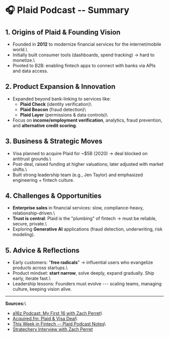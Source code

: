 # 🎧 Plaid Podcast -- Summary

## 1. Origins of Plaid & Founding Vision

-   Founded in **2012** to modernize financial services for the
    internet/mobile world.\
-   Initially built consumer tools (dashboards, spend tracking) → hard
    to monetize.\
-   Pivoted to B2B: enabling fintech apps to connect with banks via APIs
    and data access.

## 2. Product Expansion & Innovation

-   Expanded beyond bank-linking to services like:
    -   **Plaid Check** (identity verification)\
    -   **Plaid Beacon** (fraud detection)\
    -   **Plaid Layer** (permissions & data controls)\
-   Focus on **income/employment verification**, analytics, fraud
    prevention, and **alternative credit scoring**.

## 3. Business & Strategic Moves

-   Visa planned to acquire Plaid for \~\$5B (2020) → deal blocked on
    antitrust grounds.\
-   Post-deal, raised funding at higher valuations; later adjusted with
    market shifts.\
-   Built strong leadership team (e.g., Jen Taylor) and emphasized
    engineering + fintech culture.

## 4. Challenges & Opportunities

-   **Enterprise sales** in financial services: slow, compliance-heavy,
    relationship-driven.\
-   **Trust is central**: Plaid is the "plumbing" of fintech → must be
    reliable, secure, private.\
-   Exploring **Generative AI** applications (fraud detection,
    underwriting, risk modeling).

## 5. Advice & Reflections

-   Early customers: "**free radicals**" → influential users who
    evangelize products across startups.\
-   Product mindset: **start narrow**, solve deeply, expand gradually.
    Ship early, iterate fast.\
-   Leadership lessons: Founders must evolve --- scaling teams, managing
    culture, keeping vision alive.

------------------------------------------------------------------------

**Sources:**\
- [a16z Podcast: My First 16 with Zach
Perret](https://a16z.com/podcast/my-first-16-creating-a-supportive-builder-community-with-plaids-zach-perret/)\
- [Acquired.fm: Plaid & Visa
Deal](https://www.acquired.fm/episodes/undoing-a-5-billion-acquisition-and-building-a-durable-standalone-plaid-with-plaid-ceo-zach-perret)\
- [This Week in Fintech -- Plaid Podcast
Notes](https://www.thisweekinfintech.com/plaid-podcast/)\
- [Stratechery Interview with Zach
Perret](https://stratechery.com/2025/an-interview-with-plaid-founder-and-ceo-zach-perret-about-plumbing-trust/)
